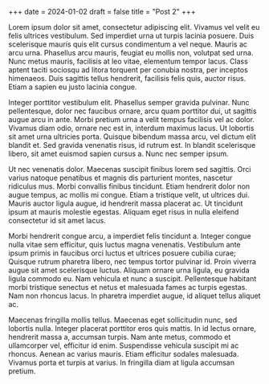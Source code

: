 +++
date = 2024-01-02
draft = false
title = "Post 2"
+++

Lorem ipsum dolor sit amet, consectetur adipiscing elit. Vivamus vel velit eu felis ultrices vestibulum. Sed imperdiet urna ut turpis lacinia posuere. Duis scelerisque mauris quis elit cursus condimentum a vel neque. Mauris ac arcu urna. Phasellus arcu mauris, feugiat eu mollis non, volutpat sed urna. Nunc metus mauris, facilisis at leo vitae, elementum tempor lacus. Class aptent taciti sociosqu ad litora torquent per conubia nostra, per inceptos himenaeos. Duis sagittis tellus hendrerit, facilisis felis quis, auctor risus. Etiam a sapien eu justo lacinia congue.

Integer porttitor vestibulum elit. Phasellus semper gravida pulvinar. Nunc pellentesque, dolor nec faucibus ornare, arcu quam porttitor dui, ut sagittis augue arcu in ante. Morbi pretium urna a velit tempus facilisis vel ac dolor. Vivamus diam odio, ornare nec est in, interdum maximus lacus. Ut lobortis sit amet urna ultricies porta. Quisque bibendum massa arcu, vel dictum elit blandit et. Sed gravida venenatis risus, id rutrum est. In blandit scelerisque libero, sit amet euismod sapien cursus a. Nunc nec semper ipsum.

Ut nec venenatis dolor. Maecenas suscipit finibus lorem sed sagittis. Orci varius natoque penatibus et magnis dis parturient montes, nascetur ridiculus mus. Morbi convallis finibus tincidunt. Etiam hendrerit dolor non augue tempus, ac mollis mi congue. Etiam a tristique velit, ut ultrices dui. Mauris auctor ligula augue, id hendrerit massa placerat ac. Ut tincidunt ipsum at mauris molestie egestas. Aliquam eget risus in nulla eleifend consectetur id sit amet lacus.

Morbi hendrerit congue arcu, a imperdiet felis tincidunt a. Integer congue nulla vitae sem efficitur, quis luctus magna venenatis. Vestibulum ante ipsum primis in faucibus orci luctus et ultrices posuere cubilia curae; Quisque rutrum pharetra libero, nec tempus tortor pulvinar id. Proin viverra augue sit amet scelerisque luctus. Aliquam ornare urna ligula, eu gravida ligula commodo eu. Nam vehicula et nunc a suscipit. Pellentesque habitant morbi tristique senectus et netus et malesuada fames ac turpis egestas. Nam non rhoncus lacus. In pharetra imperdiet augue, id aliquet tellus aliquet ac.

Maecenas fringilla mollis tellus. Maecenas eget sollicitudin nunc, sed lobortis nulla. Integer placerat porttitor eros quis mattis. In id lectus ornare, hendrerit massa a, accumsan turpis. Nam ante metus, commodo et ullamcorper vel, efficitur id enim. Suspendisse vehicula suscipit mi ac rhoncus. Aenean ac varius mauris. Etiam efficitur sodales malesuada. Vivamus porta et turpis at varius. In fringilla diam at ligula accumsan pretium.